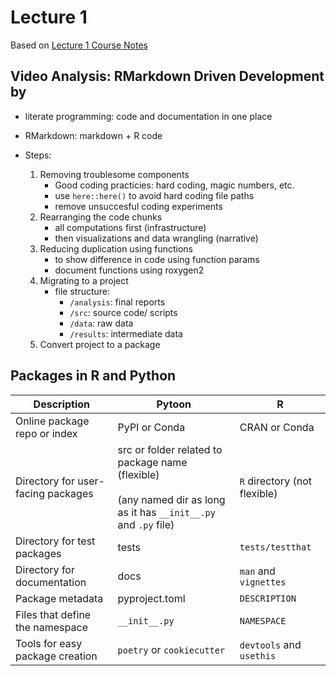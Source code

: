 # Lecture 1

Based on [Lecture 1 Course Notes](https://pages.github.ubc.ca/MDS-2023-24/DSCI_524_collab-sw-dev_book/materials/lectures/01_lecture-intro-to-r-and-python-pkgs.html)

## Video Analysis: RMarkdown Driven Development by

- literate programming: code and documentation in one place
- RMarkdown: markdown + R code

- Steps:
  1. Removing troublesome components
     - Good coding practicies: hard coding, magic numbers, etc.
     - use `here::here()` to avoid hard coding file paths
     - remove unsuccesful coding experiments
  2. Rearranging the code chunks
     - all computations first (infrastructure)
     - then visualizations and data wrangling (narrative)
  3. Reducing duplication using functions
     - to show difference in code using function params
     - document functions using roxygen2
  4. Migrating to a project
     - file structure:
       - `/analysis`: final reports
       - `/src`: source code/ scripts
       - `/data`: raw data
       - `/results`: intermediate data
  5. Convert project to a package

## Packages in R and Python

| Description                        | Pytoon                                                                                                                     | R                            |
| ---------------------------------- | -------------------------------------------------------------------------------------------------------------------------- | ---------------------------- |
| Online package repo or index       | PyPI or Conda                                                                                                              | CRAN or Conda                |
| Directory for user-facing packages | src or folder related to package name (flexible) </br></br> (any named dir as long as it has `__init__.py` and `.py` file) | `R` directory (not flexible) |
| Directory for test packages        | tests                                                                                                                      | `tests/testthat`             |
| Directory for documentation        | docs                                                                                                                       | `man` and `vignettes`        |
| Package metadata                   | pyproject.toml                                                                                                             | `DESCRIPTION`                |
| Files that define the namespace    | `__init__.py`                                                                                                              | `NAMESPACE`                  |
| Tools for easy package creation    | `poetry` or `cookiecutter`                                                                                                 | `devtools` and `usethis`     |
